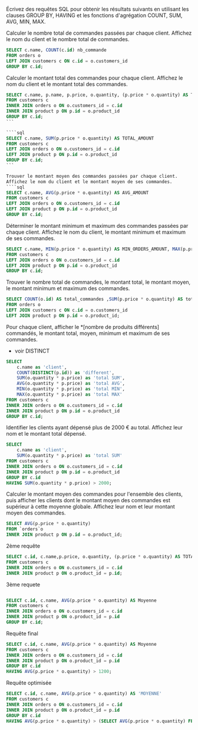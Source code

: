 Écrivez des requêtes SQL pour obtenir les résultats suivants en utilisant les clauses GROUP BY,  HAVING et les fonctions d'agrégation COUNT, SUM, AVG, MIN, MAX.

Calculer le nombre total de commandes passées par chaque client.
Affichez le nom du client et le nombre total de commandes.
```sql
SELECT c.name, COUNT(c.id) nb_commande
FROM orders o
LEFT JOIN customers c ON c.id = o.customers_id
GROUP BY c.id;
```

Calculer le montant total des commandes pour chaque client.
Affichez le nom du client et le montant total des commandes.
````sql
SELECT c.name, p.name, p.price, o.quantity, (p.price * o.quantity) AS TOTAL
FROM customers c
INNER JOIN orders o ON o.customers_id = c.id
INNER JOIN product p ON p.id = o.product_id
GROUP BY c.id;
```

````sql
SELECT c.name, SUM(p.price * o.quantity) AS TOTAL_AMOUNT
FROM customers c
LEFT JOIN orders o ON o.customers_id = c.id
LEFT JOIN product p ON p.id = o.product_id
GROUP BY c.id;
```

Trouver le montant moyen des commandes passées par chaque client.
Affichez le nom du client et le montant moyen de ses commandes.
````sql
SELECT c.name, AVG(p.price * o.quantity) AS AVG_AMOUNT
FROM customers c
LEFT JOIN orders o ON o.customers_id = c.id
LEFT JOIN product p ON p.id = o.product_id
GROUP BY c.id;
````

Déterminer le montant minimum et maximum des commandes passées par chaque client.
Affichez le nom du client, le montant minimum et maximum de ses commandes.
````sql
SELECT c.name, MIN(p.price * o.quantity) AS MIN_ORDERS_AMOUNT, MAX(p.price * o.quantity) AS MAX_ORDERS_AMOUNT
FROM customers c
LEFT JOIN orders o ON o.customers_id = c.id
LEFT JOIN product p ON p.id = o.product_id
GROUP BY c.id;
````

Trouver le nombre total de commandes, le montant total, le montant moyen, le montant minimum et maximum des commandes.
````sql
SELECT COUNT(o.id) AS total_commandes ,SUM(p.price * o.quantity) AS total_commandes, AVG(p.price * o.quantity) AS mont_moyen
FROM orders o
LEFT JOIN customers c ON c.id = o.customers_id
LEFT JOIN product p ON p.id = o.product_id;
````

Pour chaque client, afficher le *[nombre de produits différents] commandés, le montant total, moyen, minimum et maximum de ses commandes.
* voir DISTINCT
````sql
SELECT 
    c.name as 'client',
    COUNT(DISTINCT(p.id)) as 'different',
    SUM(o.quantity * p.price) as 'total SUM',
    AVG(o.quantity * p.price) as 'total AVG',
    MIN(o.quantity * p.price) as 'total MIN',
    MAX(o.quantity * p.price) as 'total MAX'
FROM customers c
INNER JOIN orders o ON o.customers_id = c.id
INNER JOIN product p ON p.id = o.product_id
GROUP BY c.id;
````

Identifier les clients ayant dépensé plus de 2000 € au total.
Affichez leur nom et le montant total dépensé.
````sql
SELECT 
    c.name as 'client',
    SUM(o.quantity * p.price) as 'total SUM'
FROM customers c
INNER JOIN orders o ON o.customers_id = c.id
INNER JOIN product p ON p.id = o.product_id
GROUP BY c.id
HAVING SUM(o.quantity * p.price) > 2000;
````

Calculer le montant moyen des commandes pour l'ensemble des clients, puis afficher les clients dont le montant moyen des commandes est supérieur à cette moyenne globale.
Affichez leur nom et leur montant moyen des commandes.

````sql
SELECT AVG(p.price * o.quantity) 
FROM `orders`o
INNER JOIN product p ON p.id = o.product_id;
````

2ème requête
````sql
SELECT c.id, c.name,p.price, o.quantity, (p.price * o.quantity) AS TOTAL
FROM customers c
INNER JOIN orders o ON o.customers_id = c.id
INNER JOIN product p ON o.product_id = p.id;
````

3ème requete
````sql

SELECT c.id, c.name, AVG(p.price * o.quantity) AS Moyenne
FROM customers c
INNER JOIN orders o ON o.customers_id = c.id
INNER JOIN product p ON o.product_id = p.id
GROUP BY c.id;
````

Requête final
````sql
SELECT c.id, c.name, AVG(p.price * o.quantity) AS Moyenne
FROM customers c
INNER JOIN orders o ON o.customers_id = c.id
INNER JOIN product p ON o.product_id = p.id
GROUP BY c.id
HAVING AVG(p.price * o.quantity) > 1200;
````

Requête optimisée
````sql
SELECT c.id, c.name, AVG(p.price * o.quantity) AS 'MOYENNE'
FROM customers c
INNER JOIN orders o ON o.customers_id = c.id
INNER JOIN product p ON o.product_id = p.id
GROUP BY c.id
HAVING AVG(p.price * o.quantity) > (SELECT AVG(p.price * o.quantity) FROM `orders`o INNER JOIN product p ON p.id = o.product_id);
````